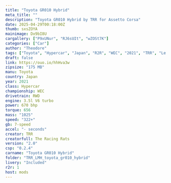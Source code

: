 ```yaml
--- 
title: "Toyota GR010 Hybrid"
meta_title: ""
description: "Toyota GR010 Hybrid by TRR for Assetto Corsa"
date: 2025-04-29T00:18:00Z
thumb: sxsZOYA
mainimage: Dx9bI8U
cargallery: ["P9xUNur", "RJ6sUIt", "wZOSt7K"]
categories: ["Car"]
author: "Theodore"
tags: ["Toyota", "Hypercar", "Japan", "R2R", "WEC", "2021", "TRR", "Le Mans Prototype"]
draft: false
link: https://ouo.io/hhHva3w
zipsize: "175 MB"
manu: Toyota
country: Japan
year: 2021
class: Hypercar
championship: WEC
drivetrain: RWD
engine: 3.5l V6 turbo
power: 670 bhp
torque: 656
mass: "1025"
speed: "322+"
gb: 7-speed
accel: "- seconds"
creator: TRR
creatorfull: The Racing Rats
version: "2.0"
csp: "0.2.4"
carname: "Toyota GR010 Hybrid"
folder: "TRR_LMH_toyota_gr010_hybrid"
livery: "Included"
r2r: 1
host: mods
---
```

